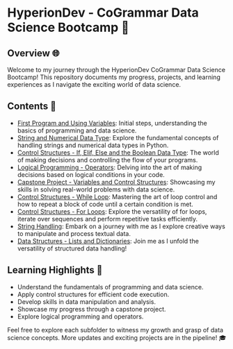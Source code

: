 # HyperionDev - CoGrammar Data Science Bootcamp 🚀

## Overview 🌐
Welcome to my journey through the HyperionDev CoGrammar Data Science Bootcamp! This repository documents my progress, projects, and learning experiences as I navigate the exciting world of data science.

## Contents 📂
- [First Program and Using Variables](First%20Program%20and%20Using%20Variables/): Initial steps, understanding the basics of programming and data science.
- [String and Numerical Data Type](String%20and%20Numerical%20Data%20Type/): Explore the fundamental concepts of handling strings and numerical data types in Python.
- [Control Structures - If, Elif, Else and the Boolean Data Type](Control%20Structures%20-%20If,%20Elif,%20Else%20and%20the%20Boolean%20Data%20Type/): The world of making decisions and controlling the flow of your programs.
- [Logical Programming - Operators](Logical%20Programming%20-%20Operators/): Delving into the art of making decisions based on logical conditions in your code.
- [Capstone Project - Variables and Control Structures](Capstone%20Project%20-%20Variables%20and%20Control%20Structures/): Showcasing my skills in solving real-world problems with data science.
- [Control Structures - While Loop](Control%20Structures%20-%20While%20Loop/): Mastering the art of loop control and how to repeat a block of code until a certain condition is met.
- [Control Structures - For Loops](Control%20Structures%20-%20For%20Loops/): Explore the versatility of for loops, iterate over sequences and perform repetitive tasks efficiently.
- [String Handling](String%20Handling/): Embark on a journey with me as I explore creative ways to manipulate and process textual data.
- [Data Structures - Lists and Dictionaries](Data%20Structures%20-%20Lists%20and%20Dictionaries/): Join me as I unfold the versatility of structured data handling!

## Learning Highlights 🎉
- Understand the fundamentals of programming and data science.
- Apply control structures for efficient code execution.
- Develop skills in data manipulation and analysis.
- Showcase my progress through a capstone project.
- Explore logical programming and operators.

Feel free to explore each subfolder to witness my growth and grasp of data science concepts. More updates and exciting projects are in the pipeline! 🎓
